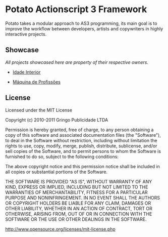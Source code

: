 Potato Actionscript 3 Framework
===============================

Potato takes a modular approach to AS3 programming, its main goal is to improve the workflow between developers, artists and copywriters in highly interactive projects.

Showcase
--------
_All projects showcased here are property of their respective owners._

*  [Idade Interior](http://www.idadeinterior.com.br/)

*  [Máquina de Profissões](http://www.maquinadeprofissoes.com.br/)

License
-------	

Licensed under the MIT License

Copyright (c) 2010-2011 Gringo Publicidade LTDA

Permission is hereby granted, free of charge, to any person obtaining a copy of this software and associated documentation files (the "Software"), to deal in the Software without restriction, including without limitation the rights to use, copy, modify, merge, publish, distribute, sublicense, and/or sell copies of the Software, and to permit persons to whom the Software is furnished to do so, subject to the following conditions:

The above copyright notice and this permission notice shall be included in all copies or substantial portions of the Software.

THE SOFTWARE IS PROVIDED "AS IS", WITHOUT WARRANTY OF ANY KIND, EXPRESS OR IMPLIED, INCLUDING BUT NOT LIMITED TO THE WARRANTIES OF MERCHANTABILITY, FITNESS FOR A PARTICULAR PURPOSE AND NONINFRINGEMENT. IN NO EVENT SHALL THE AUTHORS OR COPYRIGHT HOLDERS BE LIABLE FOR ANY CLAIM, DAMAGES OR OTHER LIABILITY, WHETHER IN AN ACTION OF CONTRACT, TORT OR OTHERWISE, ARISING FROM, OUT OF OR IN CONNECTION WITH THE SOFTWARE OR THE USE OR OTHER DEALINGS IN THE SOFTWARE.

http://www.opensource.org/licenses/mit-license.php
